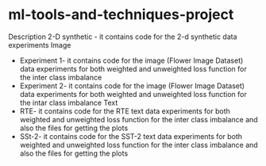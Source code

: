 # ml-tools-and-techniques-project
Description
2-D synthetic - it contains code for the 2-d synthetic data experiments
Image
- Experiment 1- it contains code for the image (Flower Image Dataset) data experiments for both weighted and unweighted loss function for the inter class imbalance
- Experiment 2- it contains code for the image (Flower Image Dataset) data experiments for both weighted and unweighted loss function for the intar class imbalance
Text
- RTE- it contains code for the RTE text data experiments for both weighted and unweighted loss function for the inter class imbalance and also the files for getting the plots
- SSt-2- it contains code for the SST-2 text data experiments for both weighted and unweighted loss function for the inter class imbalance and also the files for getting the plots
